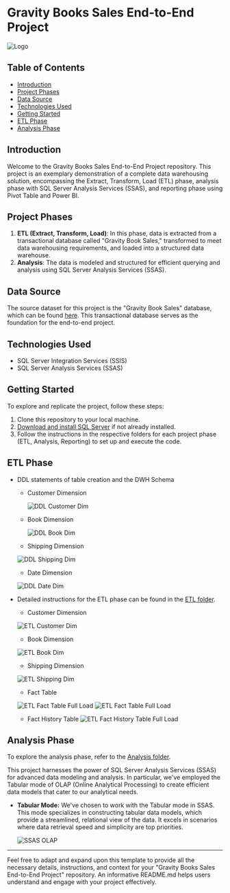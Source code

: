 # Gravity Books Sales End-to-End Project
![Logo](https://github.com/3amory99/Gravity-Books-Sales-End-to-End-Project/blob/master/Project%20Screenshots/gravity%20logo.png)
## Table of Contents
- [Introduction](#introduction)
- [Project Phases](#project-phases)
- [Data Source](#data-source)
- [Technologies Used](#technologies-used)
- [Getting Started](#getting-started)
- [ETL Phase](#etl-phase)
- [Analysis Phase](#analysis-phase)


## Introduction
Welcome to the Gravity Books Sales End-to-End Project repository. This project is an exemplary demonstration of a complete data warehousing solution, encompassing the Extract, Transform, Load (ETL) phase, analysis phase with SQL Server Analysis Services (SSAS), and reporting phase using Pivot Table and Power BI.

## Project Phases
1. **ETL (Extract, Transform, Load)**: In this phase, data is extracted from a transactional database called "Gravity Book Sales," transformed to meet data warehousing requirements, and loaded into a structured data warehouse.
2. **Analysis**: The data is modeled and structured for efficient querying and analysis using SQL Server Analysis Services (SSAS).

## Data Source
The source dataset for this project is the "Gravity Book Sales" database, which can be found [here](https://github.com/MohamedAtef177/GravityBookETL/tree/main/Source%20data%20file/sample_db_gravity/gravity_sqlserver). This transactional database serves as the foundation for the end-to-end project.

## Technologies Used
- SQL Server Integration Services (SSIS)
- SQL Server Analysis Services (SSAS)

## Getting Started
To explore and replicate the project, follow these steps:
1. Clone this repository to your local machine.
2. [Download and install SQL Server](https://www.microsoft.com/en-us/sql-server/sql-server-downloads) if not already installed.
3. Follow the instructions in the respective folders for each project phase (ETL, Analysis, Reporting) to set up and execute the code.

## ETL Phase


* DDL statements of table creation and the DWH Schema
  
  * Customer Dimension
    
    ![DDL Customer Dim](https://github.com/MohamedAtef177/GravityBookETL/blob/main/ScreenShots/DimCustomerData.PNG)
    
  * Book Dimension
    
    ![DDL Book Dim](https://github.com/MohamedAtef177/GravityBookETL/blob/main/ScreenShots/DimBookData.PNG)
    
   * Shipping Dimension
     
    ![DDL Shipping Dim](https://github.com/MohamedAtef177/GravityBookETL/blob/main/ScreenShots/Dimshiping_methodData.PNG)
  
   * Date Dimension
     
    ![DDL Date Dim](https://github.com/MohamedAtef177/GravityBookETL/blob/main/ScreenShots/DimDateData.PNG)





* Detailed instructions for the ETL phase can be found in the [ETL folder](/ETL).

   * Customer Dimension
   
    ![ETL Customer Dim](https://github.com/MohamedAtef177/GravityBookETL/blob/main/ScreenShots/DimCustomer.PNG)

   * Book Dimension
   
    ![ETL Book Dim](https://github.com/MohamedAtef177/GravityBookETL/blob/main/ScreenShots/Dimbook.PNG)

   * Shipping Dimension
   
    ![ETL Shipping Dim](https://github.com/MohamedAtef177/GravityBookETL/blob/main/ScreenShots/Dimshiping_method.PNG)

   * Fact Table 
   
    ![ETL Fact Table Full Load](https://github.com/MohamedAtef177/GravityBookETL/blob/main/ScreenShots/Fact_order.PNG)
    ![ETL Fact Table Full Load](https://github.com/MohamedAtef177/GravityBookETL/blob/main/ScreenShots/Fact_order2.PNG)

   * Fact History Table
    ![ETL Fact History Table Full Load](https://github.com/MohamedAtef177/GravityBookETL/blob/main/ScreenShots/Fact%20history.PNG)

## Analysis Phase
To explore the analysis phase, refer to the [Analysis folder](/Analysis).

This project harnesses the power of SQL Server Analysis Services (SSAS) for advanced data modeling and analysis. In particular, we've employed the Tabular mode of OLAP (Online Analytical Processing) to create efficient data models that cater to our analytical needs.

- **Tabular Mode:** We've chosen to work with the Tabular mode in SSAS. This mode specializes in constructing tabular data models, which provide a streamlined, relational view of the data. It excels in scenarios where data retrieval speed and simplicity are top priorities.

    ![SSAS OLAP](https://github.com/MohamedAtef177/GravityBookETL/blob/main/ScreenShots/BookCube.PNG)


---

Feel free to adapt and expand upon this template to provide all the necessary details, instructions, and context for your "Gravity Books Sales End-to-End Project" repository. An informative README.md helps users understand and engage with your project effectively.
